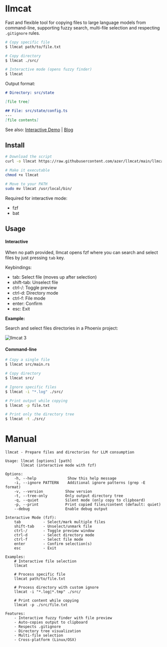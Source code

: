 # llmcat

Fast and flexible tool for copying files to large language models from command-line, supporting fuzzy search, multi-file selection and respecting `.gitignore` rules.

```bash
# Copy specific file
$ llmcat path/to/file.txt

# Copy directory
$ llmcat ./src/

# Interactive mode (opens fuzzy finder)
$ llmcat
```

Output format:

```markdown
# Directory: src/state

[file tree]

## File: src/state/config.ts
---
[file contents]
```

See also: [Interactive Demo]() | [Blog](https://azerkoculu.com/posts/llmcat-copy-code-from-cli-to-llms)

## Install

```bash
# Download the script
curl -o llmcat https://raw.githubusercontent.com/azer/llmcat/main/llmcat

# Make it executable
chmod +x llmcat

# Move to your PATH
sudo mv llmcat /usr/local/bin/
```

Required for interactive mode:
* fzf
* bat

## Usage

#### Interactive

When no path provided, llmcat opens fzf where you can search and select files by just pressing `tab` key.

Keybindings:
* tab: Select file (moves up after selection)
* shift-tab: Unselect file
* ctrl-/: Toggle preview
* ctrl-d: Directory mode
* ctrl-f: File mode
* enter: Confirm
* esc: Exit

**Example:**

Search and select files directories in a Phoenix project:

![llmcat 3](https://github.com/user-attachments/assets/d53ee548-8900-4b1a-bbc7-69a0c01b72e8)

#### Command-line

```bash
# Copy a single file
$ llmcat src/main.rs

# Copy directory
$ llmcat src/

# Ignore specific files
$ llmcat -i "*.log" ./src/

# Print output while copying
$ llmcat -p file.txt

# Print only the directory tree
$ llmcat -t ./src/
```

# Manual

```
llmcat - Prepare files and directories for LLM consumption

Usage: llmcat [options] [path]
       llmcat (interactive mode with fzf)

Options:
    -h, --help              Show this help message
    -i, --ignore PATTERN    Additional ignore patterns (grep -E format)
    -v, --version          Show version
    -t, --tree-only        Only output directory tree
    -q, --quiet            Silent mode (only copy to clipboard)
    -p, --print            Print copied files/content (default: quiet)
    --debug                Enable debug output

Interactive Mode (fzf):
    tab          - Select/mark multiple files
    shift-tab    - Unselect/unmark file
    ctrl-/       - Toggle preview window
    ctrl-d       - Select directory mode
    ctrl-f       - Select file mode
    enter        - Confirm selection(s)
    esc          - Exit

Examples:
    # Interactive file selection
    llmcat

    # Process specific file
    llmcat path/to/file.txt

    # Process directory with custom ignore
    llmcat -i "*.log|*.tmp" ./src/

    # Print content while copying
    llmcat -p ./src/file.txt

Features:
    - Interactive fuzzy finder with file preview
    - Auto-copies output to clipboard
    - Respects .gitignore
    - Directory tree visualization
    - Multi-file selection
    - Cross-platform (Linux/OSX)
```
